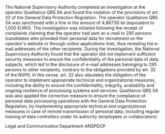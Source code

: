 The National Supervisory Authority completed an investigation at the operator Qualitance QBS SA and found the violation of the provisions of art. 32 of the General Data Protection Regulation. 
The operator Qualitance QBS SA was sanctioned with a fine in the amount of 4,867.50 lei (equivalent to 1,000 EURO). 
The investigation was initiated following the receipt of complaints claiming that the operator had sent an e-mail to 295 persons (candidates who provided their personal data for recruitment on the operator's website or through online applications line), thus revealing the e-mail addresses of the other recipients. During the investigation, the National Supervisory Authority found that the operator did not implement sufficient security measures to ensure the confidentiality of the personal data of data subjects, which led to the disclosure of e-mail addresses belonging to 295 persons to other recipients, contrary to the obligations provided by art. 32 of the RGPD. In this sense, art. 32 also stipulates the obligation of the operator to implement appropriate technical and organizational measures, including the ability to ensure the confidentiality, integrity, availability and ongoing resilience of processing systems and services.
Qualitance QBS SA was also applied the corrective measure to ensure the compliance of personal data processing operations with the General Data Protection Regulation, by implementing appropriate technical and organizational measures in case of remote transmission of personal data, including regular training of data controllers under its authority (employees or collaborators). 

Legal and Communication Department 
ANSPDCP
